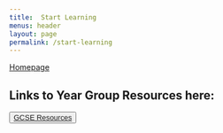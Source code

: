 ```yaml
---
title:  Start Learning
menus: header
layout: page
permalink: /start-learning
---
```

[Homepage](/)

## Links to Year Group Resources here:

<button class="btn btn-dark btn-lg">[GCSE Resources](/gcse-resources)</button>
